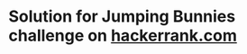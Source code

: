 # Solution for Jumping Bunnies challenge on [hackerrank.com](https://www.hackerrank.com/challenges/jumping-bunnies)